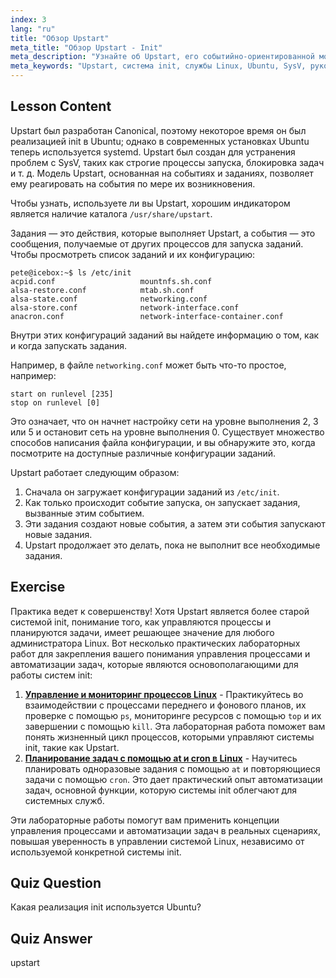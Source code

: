```yaml
---
index: 3
lang: "ru"
title: "Обзор Upstart"
meta_title: "Обзор Upstart - Init"
meta_description: "Узнайте об Upstart, его событийно-ориентированной модели и о том, как он управляет службами в Linux. Разберитесь в конфигурациях заданий Upstart и его роли как системы init."
meta_keywords: "Upstart, система init, службы Linux, Ubuntu, SysV, руководство для начинающих, руководство по Linux"
---
```


## Lesson Content

Upstart был разработан Canonical, поэтому некоторое время он был реализацией init в Ubuntu; однако в современных установках Ubuntu теперь используется systemd. Upstart был создан для устранения проблем с SysV, таких как строгие процессы запуска, блокировка задач и т. д. Модель Upstart, основанная на событиях и заданиях, позволяет ему реагировать на события по мере их возникновения.

Чтобы узнать, используете ли вы Upstart, хорошим индикатором является наличие каталога `/usr/share/upstart`.

Задания — это действия, которые выполняет Upstart, а события — это сообщения, получаемые от других процессов для запуска заданий. Чтобы просмотреть список заданий и их конфигурацию:

```plaintext
pete@icebox:~$ ls /etc/init
acpid.conf                   mountnfs.sh.conf
alsa-restore.conf            mtab.sh.conf
alsa-state.conf              networking.conf
alsa-store.conf              network-interface.conf
anacron.conf                 network-interface-container.conf
```

Внутри этих конфигураций заданий вы найдете информацию о том, как и когда запускать задания.

Например, в файле `networking.conf` может быть что-то простое, например:

```plaintext
start on runlevel [235]
stop on runlevel [0]
```

Это означает, что он начнет настройку сети на уровне выполнения 2, 3 или 5 и остановит сеть на уровне выполнения 0. Существует множество способов написания файла конфигурации, и вы обнаружите это, когда посмотрите на доступные различные конфигурации заданий.

Upstart работает следующим образом:

1. Сначала он загружает конфигурации заданий из `/etc/init`.
2. Как только происходит событие запуска, он запускает задания, вызванные этим событием.
3. Эти задания создают новые события, а затем эти события запускают новые задания.
4. Upstart продолжает это делать, пока не выполнит все необходимые задания.

## Exercise

Практика ведет к совершенству! Хотя Upstart является более старой системой init, понимание того, как управляются процессы и планируются задачи, имеет решающее значение для любого администратора Linux. Вот несколько практических лабораторных работ для закрепления вашего понимания управления процессами и автоматизации задач, которые являются основополагающими для работы систем init:

1. **[Управление и мониторинг процессов Linux](https://labex.io/ru/labs/comptia-manage-and-monitor-linux-processes-590864)** - Практикуйтесь во взаимодействии с процессами переднего и фонового планов, их проверке с помощью `ps`, мониторинге ресурсов с помощью `top` и их завершении с помощью `kill`. Эта лабораторная работа поможет вам понять жизненный цикл процессов, которыми управляют системы init, такие как Upstart.
2. **[Планирование задач с помощью at и cron в Linux](https://labex.io/ru/labs/comptia-schedule-tasks-with-at-and-cron-in-linux-590870)** - Научитесь планировать одноразовые задания с помощью `at` и повторяющиеся задачи с помощью `cron`. Это дает практический опыт автоматизации задач, основной функции, которую системы init облегчают для системных служб.

Эти лабораторные работы помогут вам применить концепции управления процессами и автоматизации задач в реальных сценариях, повышая уверенность в управлении системой Linux, независимо от используемой конкретной системы init.

## Quiz Question

Какая реализация init используется Ubuntu?

## Quiz Answer

upstart

